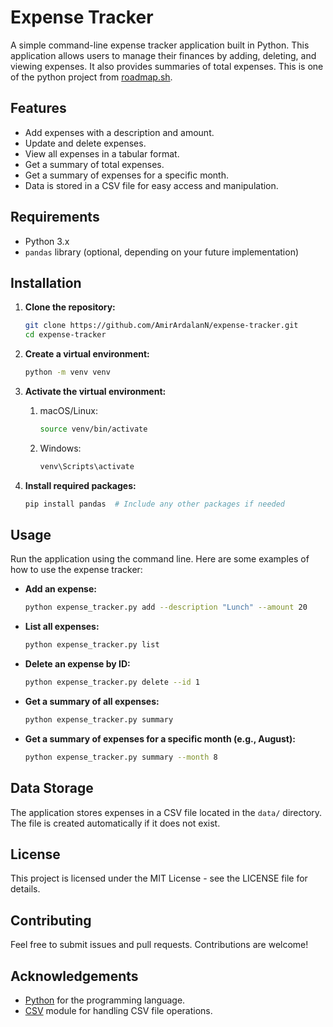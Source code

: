 # Expense Tracker 

A simple command-line expense tracker application built in Python. This application allows users to manage their finances by adding, deleting, and viewing expenses. It also provides summaries of total expenses. This is one of the python project from [roadmap.sh](https://roadmap.sh/projects/expense-tracker).

## Features 

- Add expenses with a description and amount. 
- Update and delete expenses. 
- View all expenses in a tabular format. 
- Get a summary of total expenses. 
- Get a summary of expenses for a specific month. 
- Data is stored in a CSV file for easy access and manipulation.

## Requirements 

- Python 3.x 
- `pandas` library (optional, depending on your future implementation)

## Installation 

1. **Clone the repository:**

   ```bash
   git clone https://github.com/AmirArdalanN/expense-tracker.git   
   cd expense-tracker
   ```

2. **Create a virtual environment:**

   ```bash
   python -m venv venv
   ```

3. **Activate the virtual environment:**

   1. macOS/Linux:

      ```bash
      source venv/bin/activate
      ```

   2. Windows:

      ```bash
      venv\Scripts\activate
      ```

      

4. **Install required packages:**

   ```bash
   pip install pandas  # Include any other packages if needed
   ```

## Usage

Run the application using the command line. Here are some examples of how to use the expense tracker:

- **Add an expense:**

  ```bash
  python expense_tracker.py add --description "Lunch" --amount 20
  ```

- **List all expenses:**

  ```bash
  python expense_tracker.py list
  ```

- **Delete an expense by ID:**

  ```bash
  python expense_tracker.py delete --id 1
  ```

- **Get a summary of all expenses:**

  ```bash
  python expense_tracker.py summary
  ```

- **Get a summary of expenses for a specific month (e.g., August):**

  ```bash
  python expense_tracker.py summary --month 8
  ```

## Data Storage

The application stores expenses in a CSV file located in the `data/` directory. The file is created automatically if it does not exist.

## License

This project is licensed under the MIT License - see the LICENSE file for details.

## Contributing

Feel free to submit issues and pull requests. Contributions are welcome!

## Acknowledgements

- [Python](https://www.python.org/) for the programming language.
- [CSV](https://docs.python.org/3/library/csv.html) module for handling CSV file operations.